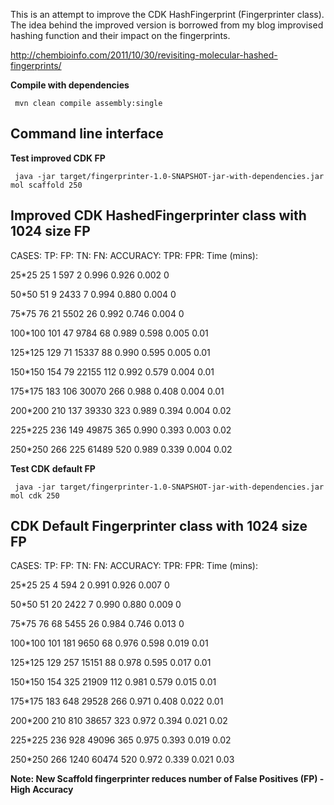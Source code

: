 This is an attempt to improve the CDK HashFingerprint (Fingerprinter class).
The idea behind the improved version is borrowed from my blog improvised hashing function and their impact on the fingerprints. 

http://chembioinfo.com/2011/10/30/revisiting-molecular-hashed-fingerprints/

**Compile with dependencies**

````
 mvn clean compile assembly:single
````

## Command line interface ##

**Test improved CDK FP**

````
 java -jar target/fingerprinter-1.0-SNAPSHOT-jar-with-dependencies.jar mol scaffold 250
````   

## Improved CDK HashedFingerprinter class with 1024 size FP ##


CASES:		TP:	FP:	TN:	FN:	ACCURACY:	TPR:	FPR:	Time (mins):

25*25		25	1	597	2	0.996		0.926	0.002	0

50*50		51	9	2433	7	0.994		0.880	0.004	0

75*75		76	21	5502	26	0.992		0.746	0.004	0

100*100		101	47	9784	68	0.989		0.598	0.005	0.01

125*125		129	71	15337	88	0.990		0.595	0.005	0.01

150*150		154	79	22155	112	0.992		0.579	0.004	0.01

175*175		183	106	30070	266	0.988		0.408	0.004	0.01

200*200		210	137	39330	323	0.989		0.394	0.004	0.02

225*225		236	149	49875	365	0.990		0.393	0.003	0.02

250*250		266	225	61489	520	0.989		0.339	0.004	0.02

**Test CDK default FP**
 
````
 java -jar target/fingerprinter-1.0-SNAPSHOT-jar-with-dependencies.jar mol cdk 250
````

## CDK Default Fingerprinter class with 1024 size FP ##


CASES:		TP:	FP:	TN:	FN:	ACCURACY:	TPR:	FPR:	Time (mins):


25*25		25	4	594	2	0.991		0.926	0.007	0

50*50		51	20	2422	7	0.990		0.880	0.009	0

75*75		76	68	5455	26	0.984		0.746	0.013	0

100*100		101	181	9650	68	0.976		0.598	0.019	0.01

125*125		129	257	15151	88	0.978		0.595	0.017	0.01

150*150		154	325	21909	112	0.981		0.579	0.015	0.01

175*175		183	648	29528	266	0.971		0.408	0.022	0.01

200*200		210	810	38657	323	0.972		0.394	0.021	0.02

225*225		236	928	49096	365	0.975		0.393	0.019	0.02

250*250		266	1240	60474	520	0.972		0.339	0.021	0.03


**Note: New Scaffold fingerprinter reduces number of False Positives (FP) - High Accuracy**
